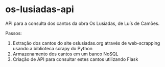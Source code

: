 # os-lusiadas-api
API para a consulta dos cantos da obra Os Lusíadas, de Luís de Camões.

Passos:

1) Extração dos cantos do site oslusiadas.org através de web-scrapping usando a biblioteca scrapy do Python
2) Armazenamento dos cantos em um banco NoSQL
3) Criação de API para consultar estes cantos utilizando Flask
